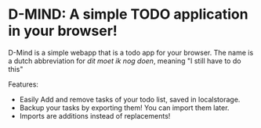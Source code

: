 # D-MIND: A simple TODO application in your browser!
D-Mind is a simple webapp that is a todo app for your browser. 
The name is a dutch abbreviation for *dit moet ik nog doen*, meaning "I still have to do this"

Features:
- Easily Add and remove tasks of your todo list, saved in localstorage.
- Backup your tasks by exporting them! You can import them later.
- Imports are additions instead of replacements!
